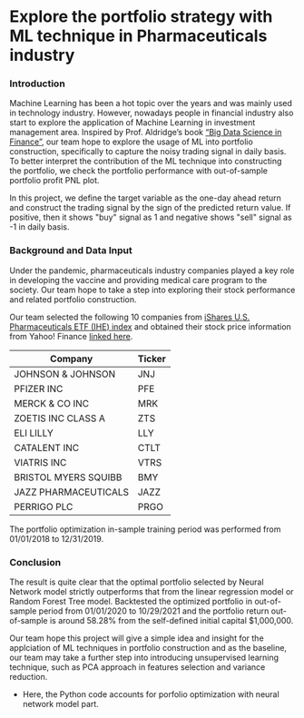 # Explore the portfolio strategy with ML technique in Pharmaceuticals industry

### Introduction

Machine Learning has been a hot topic over the years and was mainly used in technology industry. However, nowadays people in financial industry also start to explore the application of Machine Learning in investment management area. Inspired by Prof. Aldridge’s book [“Big Data Science in Finance”](https://www.bdfbook.com/), our team hope to explore the usage of ML into portfolio construction, specifically to capture the noisy trading signal in daily basis. To better interpret the contribution of the ML technique into constructing the portfolio, we check the portfolio performance with out-of-sample portfolio profit PNL plot.

In this project, we define the target variable as the one-day ahead return and construct the trading signal by the sign of the predicted return value. If positive, then it shows "buy" signal as 1 and negative shows "sell" signal as -1 in daily basis.

### Background and Data Input
Under the pandemic, pharmaceuticals industry companies played a key role in developing the vaccine and providing medical care program to the society. Our team hope to take a step into exploring their stock performance and related portfolio construction.

Our team selected the following 10 companies from [iShares U.S. Pharmaceuticals ETF (IHE) index](https://www.ishares.com/us/products/239519/ishares-us-pharmaceuticals-etf) and obtained their stock price information from Yahoo! Finance [linked here](https://finance.yahoo.com/). 

| Company | Ticker |
| ------------- | ------------- |
| JOHNSON & JOHNSON | JNJ |
| PFIZER INC | PFE |
| MERCK & CO INC | MRK |
| ZOETIS INC CLASS A | ZTS |
| ELI LILLY | LLY |
| CATALENT INC | CTLT |
| VIATRIS INC | VTRS |
| BRISTOL MYERS SQUIBB | BMY |
| JAZZ PHARMACEUTICALS | JAZZ |
| PERRIGO PLC | PRGO |

The portfolio optimization in-sample training period was performed from 01/01/2018 to 12/31/2019.

### Conclusion
The result is quite clear that the optimal portfolio selected by Neural Network model strictly outperforms that from the linear regression model or Random Forest Tree model. Backtested the optimized portfolio in out-of-sample period from 01/01/2020 to 10/29/2021 and the portfolio return out-of-sample is around 58.28% from the self-defined initial capital $1,000,000.

Our team hope this project will give a simple idea and insight for the applciation of ML techniques in portfolio construction and as the baseline, our team may take a further step into introducing unsupervised learning technique, such as PCA approach in features selection and variance reduction.  

- Here, the Python code accounts for porfolio optimization with neural network model part.
